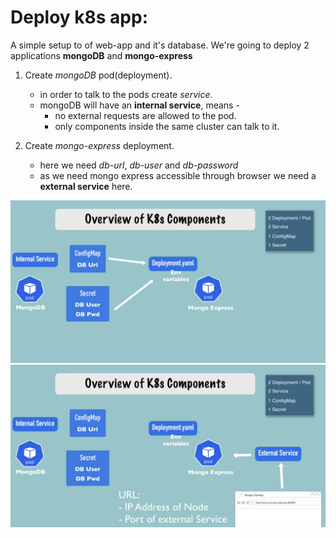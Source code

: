 # Deploy k8s app:

A simple setup to of web-app and it's database. 
We're going to deploy 2 applications **mongoDB** and **mongo-express**

1. Create *mongoDB* pod(deployment).
    - in order to talk to the pods create *service*.
    - mongoDB will have an **internal service**, means -
        - no external requests are allowed to the pod.
        - only components inside the same cluster can talk to it.

1. Create *mongo-express* deployment.
    - here we need *db-url*, *db-user* and *db-password*
    - as we need mongo express accessible through browser we need a **external service** here.



![8.png](./images/8.png)
![9.png](./images/9.png)
